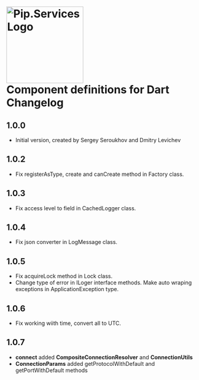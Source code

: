 # <img src="https://uploads-ssl.webflow.com/5ea5d3315186cf5ec60c3ee4/5edf1c94ce4c859f2b188094_logo.svg" alt="Pip.Services Logo" width="200"> <br/> Component definitions for Dart Changelog

## 1.0.0

- Initial version, created by Sergey Seroukhov and Dmitry Levichev

## 1.0.2

- Fix registerAsType, create and canCreate method in Factory class.

## 1.0.3

- Fix access level to field in CachedLogger class.

## 1.0.4

- Fix json converter in LogMessage class.

## 1.0.5 

- Fix acquireLock method in Lock class.
- Change type of error in ILoger interface methods. Make auto wraping exceptions in ApplicationException type. 

## 1.0.6

- Fix working wiith time, convert all to UTC.

## 1.0.7

- **connect** added **CompositeConnectionResolver** and **ConnectionUtils**
- **ConnectionParams** added getProtocolWithDefault and getPortWithDefault methods

